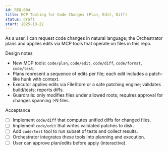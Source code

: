 ```yaml
---
id: REQ-004
title: MCP Tooling for Code Changes (Plan, Edit, Diff)
status: draft
start: 2025-10-22
---
```

As a user, I can request code changes in natural language; the Orchestrator plans and applies edits via MCP tools that operate on files in this repo.

Design notes
- New MCP tools: `code/plan`, `code/edit`, `code/diff`, `code/format`, `code/test`.
- Plans represent a sequence of edits per file; each edit includes a patch-like hunk with context.
- Executor applies edits via FileStore or a safe patching engine; validates build/tests; reports diffs.
- Guardrails: only modifies files under allowed roots; requires approval for changes spanning >N files.

Acceptance
- [ ] Implement `code/diff` that computes unified diffs for changed files.
- [ ] Implement `code/edit` that writes validated patches to disk.
- [ ] Add `code/test` tool to run subset of tests and collect results.
- [ ] Orchestrator integrates these tools into planning and execution.
- [ ] User can approve plan/edits before apply (interactive).

